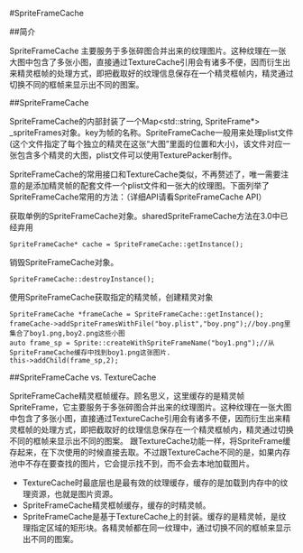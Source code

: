 #SpriteFrameCache

##简介

SpriteFrameCache 主要服务于多张碎图合并出来的纹理图片。这种纹理在一张大图中包含了多张小图，直接通过TextureCache引用会有诸多不便，因而衍生出来精灵框帧的处理方式，即把截取好的纹理信息保存在一个精灵框帧内，精灵通过切换不同的框帧来显示出不同的图案。

##SpriteFrameCache

SpriteFrameCache的内部封装了一个Map<std::string, SpriteFrame*> _spriteFrames对象。key为帧的名称。SpriteFrameCache一般用来处理plist文件(这个文件指定了每个独立的精灵在这张“大图”里面的位置和大小)，该文件对应一张包含多个精灵的大图，plist文件可以使用TexturePacker制作。

SpriteFrameCache的常用接口和TextureCache类似，不再赘述了，唯一需要注意的是添加精灵帧的配套文件一个plist文件和一张大的纹理图。下面列举了SpriteFrameCache常用的方法：（详细API请看SpriteFrameCache API）

获取单例的SpriteFrameCache对象。sharedSpriteFrameCache方法在3.0中已经弃用

```
SpriteFrameCache* cache = SpriteFrameCache::getInstance(); 
```
销毁SpriteFrameCache对象。

```
SpriteFrameCache::destroyInstance();
```

使用SpriteFrameCache获取指定的精灵帧，创建精灵对象

```
SpriteFrameCache *frameCache = SpriteFrameCache::getInstance();
frameCache->addSpriteFramesWithFile("boy.plist","boy.png");//boy.png里集合了boy1.png,boy2.png这些小图
auto frame_sp = Sprite::createWithSpriteFrameName("boy1.png");//从SpriteFrameCache缓存中找到boy1.png这张图片.
this->addChild(frame_sp,2);
```
##SpriteFrameCache vs. TextureCache 

SpriteFrameCache精灵框帧缓存。顾名思义，这里缓存的是精灵帧SpriteFrame，它主要服务于多张碎图合并出来的纹理图片。这种纹理在一张大图中包含了多张小图，直接通过TextureCache引用会有诸多不便，因而衍生出来精灵框帧的处理方式，即把截取好的纹理信息保存在一个精灵框帧内，精灵通过切换不同的框帧来显示出不同的图案。
跟TextureCache功能一样，将SpriteFrame缓存起来，在下次使用的时候直接去取。不过跟TextureCache不同的是，如果内存池中不存在要查找的图片，它会提示找不到，而不会去本地加载图片。

* TextureCache时最底层也是最有效的纹理缓存，缓存的是加载到内存中的纹理资源，也就是图片资源。
* SpriteFrameCache精灵框帧缓存，缓存的时精灵帧。
* SpriteFrameCache是基于TextureCache上的封装。缓存的是精灵帧，是纹理指定区域的矩形块。各精灵帧都在同一纹理中，通过切换不同的框帧来显示出不同的图案。
